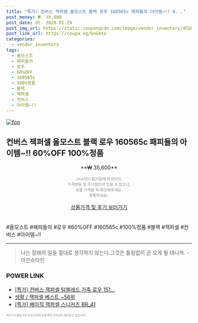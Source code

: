 ```yaml
--- 
title: "특가! 컨버스 잭퍼셀 올모스트 블랙 로우 160565c 패피들의 아이템~!! 6..." 
post_money: ₩. 35,600 
post_date: dt. 2020.01.29 
post_img_url: https://static.coupangcdn.com/image/vendor_inventory/95b8/c93a16fcedcb47e637794edf7377a2c78e8449f522d80b99e654d155bddc.jpg 
post_link_url: https://coupa.ng/bnGmtu 
categories: 
  - vendor_inventory 
tags: 
  - 올모스트 
  - 패피들의 
  - 로우 
  - 60%OFF 
  - 160565c 
  - 100%정품 
  - 블랙 
  - 잭퍼셀 
  - 컨버스 
  - 아이템~!! 
--- 
```

[![foo](https://static.coupangcdn.com/image/vendor_inventory/95b8/c93a16fcedcb47e637794edf7377a2c78e8449f522d80b99e654d155bddc.jpg)](https://coupa.ng/bnGmtu) 

## 컨버스 잭퍼셀 올모스트 블랙 로우 160565c 패피들의 아이템~!! 60%OFF 100%정품 
<p style="text-align: center;">**₩ 35,600**</p> 
<p style="text-align: center;"><span style="color: #898c8f; font-family: Georgia,Times,serif; font-size: 0.75em;">2020년01월29일에 작성되어, <br>가격변동 및 추가할인이 있을 수 있으니,<br> 상품 가격을 꼭!확인해주세요.<br>행복하세요~</span> 
</p>	 
<div markdown="0" style="text-align: center;"><a href="https://coupa.ng/bnGmtu" class="btn btn--success">상품가격 및 후기 보러가기</a></div> 
<br><br> 
  #올모스트 #패피들의 #로우 #60%OFF #160565c #100%정품 #블랙 #잭퍼셀 #컨버스 #아이템~!! 
<hr> 

> 나는 장래의 일을 절대로 생각하지 않는다.그것은 틀림없이 곧 오게 될 테니까. -아인슈타인 


### POWER LINK

* <a href="https://blog.naver.com/sakai111/221788343489" target="_blank">[특가] 컨버스 잭퍼셀 텀블레드 가죽 로우 151...</a>
* <a href="https://blog.naver.com/santokki14/221788288938" target="_blank">생활 / 잭퍼셀 베스트 ~56위</a>
* <a href="https://blog.naver.com/an0733/221789510274" target="_blank">[특가] 베이직 잭퍼셀 스니커즈 BR_41</a>

<span style="color: #898c8f; font-family: Georgia,Times,serif; font-size: 0.55em;">파트너스활동으로 작성자에게 일정액의 커미션이 제공될수 있습니다.</span> 
